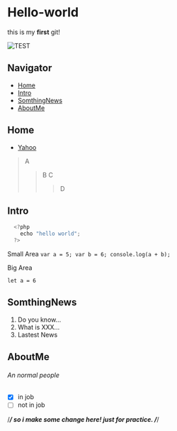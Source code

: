 # Hello-world
this is my **first** git!

![TEST](https://badge.fury.io/js/ip.svg "npm ip")

## Navigator
- [Home](#Home)
- [Intro](#Intro)
- [SomthingNews](#SomthingNews)
- [AboutMe](#AboutMe)

## Home
- [Yahoo](http://www.yahoo.com.tw)
>A
>>B
>>C
>>>D

## Intro
```js
  <?php
    echo "hello world";
  ?>
```

Small Area
`
  var a = 5;
  var b = 6;
  console.log(a + b);
`

Big Area

    let a = 6
    

## SomthingNews
1. Do you know...
2. What is XXX...
3. Lastest News

## AboutMe
###### An normal people
- [X] in job
- [ ] not in job

/*****************/
so i make some change here!
just for practice.
/*****************/
